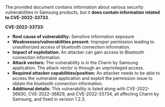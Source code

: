 The provided document contains information about various security vulnerabilities in Samsung products, but it **does contain information related to CVE-2022-33733**.

**CVE-2022-33733:**

*   **Root cause of vulnerability:** Sensitive information exposure
*   **Weaknesses/vulnerabilities present:** Improper permission leading to unauthorized access of bluetooth connection information.
*   **Impact of exploitation:** An attacker can gain access to Bluetooth connection information.
*   **Attack vectors:** The vulnerability is in the Charm by Samsung application. The attack vector is through an unprivileged access.
*  **Required attacker capabilities/position:** An attacker needs to be able to access the vulnerable application and exploit the permission issue to obtain the bluetooth connection information.
*   **Additional details:** This vulnerability is listed along with CVE-2022-36830, CVE-2022-36829, and CVE-2022-33734, all affecting Charm by Samsung, and fixed in version 1.2.3.